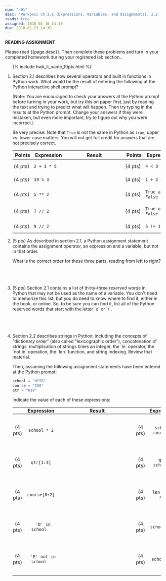 ```yaml
---
num: "h01"
desc: "Perkovic Ch 2.1 (Expressions, Variables, and Assignments), 2.2 (Strings)"
ready: true
assigned: 2018-01-16 14:30
due: 2018-01-23 14:30
---
```


<b>READING ASSIGNMENT</b>

Please read {{page.desc}}.  Then complete these problems and turn in your completed homework during your registered lab section..

<ol>

{% include hwk_li_name_10pts.html %}
<li markdown="1">

Section 2.1 describes how several operators and built in functions in
Python work.  What would be the result of entering the following at
the Python interactive shell prompt?

(Note: You are encouraged to check your answers at the Python prompt
before turning in your work, but try this on paper first, just by
reading the text and trying to predict what will happen.  Then try
typing in the results at the Python prompt. Change your answers if
they were mistaken, but even more important, try to figure out why you
were incorrect.)

Be very precise.  Note that `True` is not the same in Python as `true`; upper
vs. lower case matters.  You will not get full credit for answers that are not
precisely correct.

<style>
div.bigger table * td { padding: 0.7em 3pt 0.7em 3pt; }
span.wide { padding: 0pt 4em 0pt 4em; }
</style>

<div class="bigger" markdown="1">

| Points  | Expression  | <span class="wide">Result</span> | Points  | Expression  | <span class="wide">Result</span> |
|---------|-------------|--------|---------|-------------|--------|
| (4 pts) | `2 + 3 * 5` |        | (4 pts) | `4 < 3`     |        |
| (4 pts) | `19 % 3`    |        | (4 pts) | `1 + 2 == 3`|        |
| (4 pts) | `5 ** 2`    |        | (4 pts) | `True and False`  |        |
| (4 pts) | `7 // 2`    |        | (4 pts) | `True or False`  |        |
| (4 pts) | `9 // 2`    |        | (4 pts) | `5 != 10//2`    |        |

</div>
<div class="pagebreak"></div>
</li>


<li style="margin-bottom:5em;" markdown="1">
(5 pts) As described in section 2.1, a Python assignment statement contains the assignment operator, an expression and a variable, but not in that order.

What is the correct order for these three parts, reading from left to right?

</li>


<li style="margin-bottom:5em;" markdown="1">
(5 pts) Section 2.1 contains a list of thirty-three <em>reserved words</em> in Python that may not be used as the name of a variable. You don't need to memorize this list, but you do need to know where to find it, either in the book, or online.  So, to be sure you can find it, list all of the Python reserved words that start with the letter `e` or `r`.
</li>

<li style="margin-bottom:5em;" markdown="1">
Section 2.2 describes strings in Python, including the concepts of "dictionary order" (also called "lexicographic order"), concatenation of strings, multiplication of strings times an integer, the `in` operator, the `not in` operation, the `len` function, and string indexing.  Review that material.

Then, assuming the following assignment statements have been entered at the Python prompt:

```python
school = "UCSB"
course = "CS8"
qtr = "W18"
```

Indicate the value of each of these expressions:

<style>
div.evenbigger table * td { padding: 2em 1pt 2em 1pt; text-align: center; }
div.evenbigger table * th { padding: 0em 1pt 0em 1pt; margin: 0 0 0 0;
  text-align:center;}
div.evenbigger table * td code { padding: 0pt 1em 0pt 1em; }
span.wider { padding: 0pt 6em 0pt 6em; }
</style>


<div class="evenbigger" markdown="1">

| | Expression  | <span class="wider">Result</span> | | | Expression  | <span class="wider">Result</span> |
|---------|-------------|--------|-|--------|-------------|--------|
| (4 pts) | `school * 2`        |  | | (4 pts) | `school > course` | |
| (4 pts) | `qtr[1:3]`          |  | |(4 pts) | `qtr < school`   | |
| (4 pts) | `course[0:2]`        |  | |(4 pts) | `len(qtr) > 4`   | |
| (4 pts) | `'D' in school`     |  | |(4 pts) | `school[-1]`     | |
| (4 pts) | `'E' not in school` |  | |(4 pts) | `school[0]`      | |

</div>


</li>


</ol>